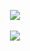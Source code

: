 <p align="center">
  <a href="https://github.com/MrBartusek">
    <img src="https://github-readme-stats.vercel.app/api?username=mrbartusek&hide=stars&count_private=true&show_icons=true&theme=react" />
  </a>
  <br />
  <br />
  <a href="https://wakatime.com/@MrBartusek">
    <img src="https://github-readme-stats.vercel.app/api/wakatime/?username=MrBartusek&theme=react" />
  </a>
</p>
